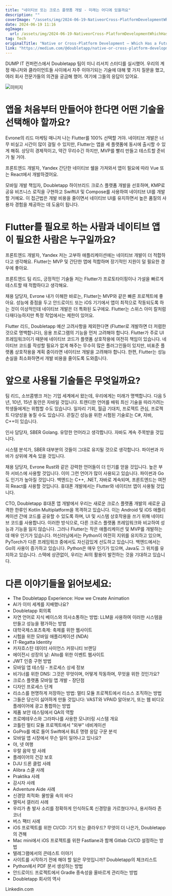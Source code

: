 ```yaml
---
title: "네이티브 또는 크로스 플랫폼 개발 - 미래는 어디에 있을까요"
description: ""
coverImage: "/assets/img/2024-06-19-NativeorCross-PlatformDevelopmentWhichHasaFuture_0.png"
date: 2024-06-19 11:16
ogImage:
  url: /assets/img/2024-06-19-NativeorCross-PlatformDevelopmentWhichHasaFuture_0.png
tag: Tech
originalTitle: "Native or Cross-Platform Development — Which Has a Future?"
link: "https://medium.com/@doubletapp/native-or-cross-platform-development-which-has-a-future-801c66f00f40"
---
```


DUMP IT 컨퍼런스에서 Doubletapp 팀이 미니 리서치 스터디를 실시했어. 우리의 계정 매니저와 클라이언트들 사이에서 자주 이야기되는 기술에 대해 몇 가지 질문을 했고, 여러 회사 전문가들의 의견을 궁금해 했어. 여기에 그들의 응답이 있어요.

![이미지](/assets/img/2024-06-19-NativeorCross-PlatformDevelopmentWhichHasaFuture_0.png)

# 앱을 처음부터 만들어야 한다면 어떤 기술을 선택해야 할까요?

Evrone의 리드 마케팅 매니저
나는 Flutter를 100% 선택할 거야. 네이티브 개발은 너무 비실고 시간이 많이 걸릴 수 있지만, Flutter는 앱을 세 플랫폼에 동시에 출시할 수 있게 해줘. 상당히 경제적이고, 약간 무리수긴 하지만, MVP를 빨리 만들고 테스트할 준비가 될 거야.

<div class="content-ad"></div>

프론트엔드 개발자, Yandex
간단한 네이티브 쉘을 가져와서 앱이 필요에 따라 Vue 또는 React에서 개발하겠어요.

모바일 개발 책임자, Doubletapp
하이브리드 크로스 플랫폼 개발을 선호하며, KMP로 공유 비즈니스 로직을 구현하고 SwiftUI 및 Compose를 사용하여 네이티브 UI를 개발할 거예요. 이 접근법은 개발 비용을 줄이면서 네이티브 UI를 유지하면서 높은 품질의 사용자 경험을 제공하는 데 도움이 됩니다.

# Flutter를 필요로 하는 사람과 네이티브 앱이 필요한 사람은 누구일까요?

프론트엔드 개발자, Yandex
저는 고부하 애플리케이션에는 네이티브 개발이 더 적합하다고 생각해요. Flutter는 MVP 및 간단한 앱에 적합하며 장기적인 지원이 덜 필요한 경우에 좋아요.

<div class="content-ad"></div>

프론트엔드 팀 리드, 긍정적인 기술들
저는 Flutter가 프로토타이핑이나 가설을 빠르게 테스트할 때 적합하다고 생각해요.

채용 담당자, Evrone
내가 이해한 바로는, Flutter는 MVP와 같은 빠른 프로젝트에 좋아요. 성능에 중점을 두고 안드로이드 또는 iOS 기기에서 앱이 최적으로 작동되도록 하는 것이 이상적인데 네이티브 개발은 더 특화된 도구에요. Flutter는 스위스 아미 칼처럼 다재다능하지만 특정 작업에서는 제한이 있어요.

Flutter 리드, Doubletapp
예산 고려사항을 제외한다면 (Flutter로 개발하면 더 저렴한 것으로 명백합니다), 응용 프로그램의 기능을 먼저 고려해야 합니다. Flutter가 주로 UI 프레임워크이기 때문에 네이티브 코드가 플랫폼 상호작용에 여전히 책임이 있습니다. 네이티브 코드를 작성할 필요가 없게 해주는 무수히 많은 플러그인들이 있지만, 비표준 플랫폼 상호작용을 계획 중이라면 네이티브 개발을 고려해야 합니다. 한편, Flutter는 성능 손실을 최소화하면서 개발 비용을 줄이도록 도와줍니다.

# 앞으로 사용될 기술들은 무엇일까요?

<div class="content-ad"></div>

팀 리드, 소브콤뱅크
저는 기업 세계에서 왔는데, 우리에게는 미래가 명백합니다. 다음 5년, 10년, 15년 동안은 자바일 것입니다. 트렌디한 언어를 배워 최신 기술을 따라가려는 학생들에게는 위험할 수도 있습니다. 일자리 기회, 월급 기대치, 프로젝트 관심, 프로젝트 다양성을 놓칠 수도 있습니다. 끈질긴 성능을 위한 시험된 기술로는 C#, 자바, C++이 있습니다.

인사 담당자, SBER
Golang. 유망한 언어라고 생각합니다. 자바도 계속 주목받을 것입니다.

시스템 분석가, SBER
대부분의 것들이 그대로 유지될 것으로 생각합니다. 파이썬과 자바가 상위에 계속 있을 것입니다.

채용 담당자, Evrone
Rust와 같은 강력한 언어들이 더 인기를 얻을 것입니다. 높은 부하 서비스에 사용할 것입니다. 이미 그런 언어가 많이 사용되고 있습니다. 파이썬과 Go도 인기가 높아질 것입니다. 백엔드는 C++, .NET, 자바로 계속되며, 프론트엔드는 여전히 React를 사용할 것입니다. 휴대폰 개발에서는 Flutter와 네이티브 앱이 사용될 것입니다.

<div class="content-ad"></div>

CTO, Doubletapp
휴대폰 앱 개발에서 우리는 새로운 크로스 플랫폼 개발의 새로운 급격한 한류인 Kotlin Multiplatform을 목격하고 있습니다. 이는 Android 및 iOS 애플리케이션 간에 코드를 공유할 수 있도록 하며, UI 및 시스템 상호작용을 쓰기 위해 네이티브 코드를 사용합니다. 이러한 방식으로, 다른 크로스 플랫폼 프레임워크와 비교하여 성능과 기능을 잃지 않습니다. 그러나 Flutter는 작은 애플리케이션 및 MVP를 개발하는 데 매우 인기가 있습니다. 머신러닝에서는 Python이 여전히 지위를 유지하고 있으며, PyTorch가 다른 프레임워크 중에서도 자신감있게 선도하고 있습니다.
백엔드에서는 Go의 사용이 증가하고 있습니다. Python은 매우 인기가 있으며, Java도 그 위치를 유지하고 있습니다.
스택에 상관없이, 우리는 AI의 활용이 발전하는 것을 기대하고 있습니다.

# 다른 이야기들을 읽어보세요:

- The Doubletapp Experience: How we Create Animation
- AI가 이미 세계를 지배했나요?
- Doubletapp 회의록
- 자연 언어로 지식 베이스와 의사소통하는 방법: LLM을 사용하여 이러한 시스템을 만들고 성능을 평가하는 방법
- 대학국제스포츠축제: 축제를 위한 웹사이트
- 시험을 위한 모바일 애플리케이션 (NDA)
- IT-Regatta Identity
- 카자흐스탄 데이터 사이언스 커뮤니티 브랜딩
- 에이전시 성장의 날: Alto를 위한 이벤트 웹사이트
- JWT 인증 구현 방법
- 모바일 앱 테스팅 - 프로세스 상세 정보
- 비기너를 위한 DNS: 그것은 무엇이며, 어떻게 작동하며, 무엇을 위한 것인가요?
- 크로스 플랫폼 모바일 앱 개발 - 장단점
- 디자인 프로세스 단계
- 리소스를 현명하게 저장하는 방법: 멀티 모듈 프로젝트에서 리소스 조직하는 방법
- 그들은 당신이 싫어하게 만들 것입니다: VAST와 VPAID 알아보기, 또는 웹 비디오 플레이어에 광고 통합하는 방법
- 제품 보안 테스팅에서 QA의 역할
- 프로메테우스와 그라파나를 사용한 모니터링 시스템 개요
- 코틀린 멀티 모듈 프로젝트에서 "외부" 네비게이션
- GoPro를 예로 들어 Swift에서 BLE 명령 응답 구문 분석
- 모바일 앱 시장에서 무슨 일이 일어나고 있나요?
- 야, 넷 여행
- 우랄 음악 밤 사례
- 플레이어의 건강 보호
- DJU 드론 클럽 사례
- Alibra 스쿨 사례
- Praktika 사례
- 감시자 사례
- Adventure Aide 사례
- 신경망 최적화: 물방울 속의 바다
- 엘릭서 갤러리 사례
- 우리가 총 발사 소리를 정확하게 인식하도록 신경망을 가르쳤다거나, 용서하라 존 코너
- 버스 팩터 사례
- iOS 프로젝트를 위한 CI/CD: 기기 또는 클라우드? 무엇이 더 나은가, Doubletapp의 견해
- Mac mini에서 iOS 프로젝트를 위한 Fastlane과 함께 Gitlab CI/CD 설정하는 방법
- 텔레그램에서의 콘테스트 이야기
- 사이트를 시작하기 전에 해야 할 일은 무엇입니까? Doubletapp의 체크리스트
- Python에서 PDF 문서 생성하는 방법
- 안드로이드 프로젝트에서 Gradle 종속성을 올바르게 관리하는 방법
- Doubletapp 회사의 역사

Linkedin.com
